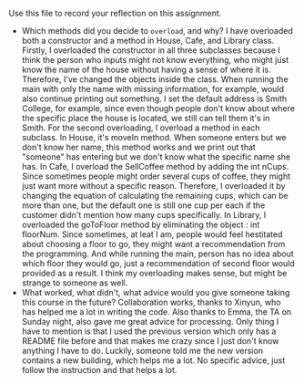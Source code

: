 Use this file to record your reflection on this assignment.

- Which methods did you decide to `overload`, and why?
    I have overloaded both a constructor and a method in House, Cafe, and Library class.
    Firstly, I overloaded the constructor in all three subclasses because I think the person who inputs might not know everything, who might just know the name of the house without having a sense of where it is. Therefore, I've changed the objects inside the class. When running the main with only the name with missing information, for example, would also continue printing out something. I set the default address is Smith College, for example, since even though people don't know about where the specific place the house is located, we still can tell them it's in Smith.
    For the second overloading, I overload a method in each subclass. In House, it's moveIn method. When someone enters but we don't know her name, this method works and we print out that "someone" has entering but we don't know what the specific name she has.
    In Cafe, I overload the SellCoffee method by adding the int nCups. Since sometimes people might order several cups of coffee, they might just want more without a specific reason. Therefore, I overloaded it by changing the equation of calculating the remaining cups, which can be more than one, but the default one is still one cup per each if the customer didn't mention how many cups specifically.
    In Library, I overloaded the goToFloor method by eliminating the object : int floorNum. Since sometimes, at leat I am, people would feel hestitated about choosing a floor to go, they might want a recommendation from the programming. And while running the main, person has no idea about which floor they would go, just a recommendation of second floor would provided as a result.
    I think my overloading makes sense, but might be strange to someone as well.
- What worked, what didn't, what advice would you give someone taking this course in the future?
    Collaboration works, thanks to Xinyun, who has helped me a lot in writing the code. Also thanks to Emma, the TA on Sunday night, also gave me great advice for processing.
    Only thing I have to mention is that I used the previous version which only has a README file before and that makes me crazy since I just don't know anything I have to do. Luckily, someone told me the new version contains a new building, which helps me a lot.
    No specific advice, just follow the instruction and that helps a lot.